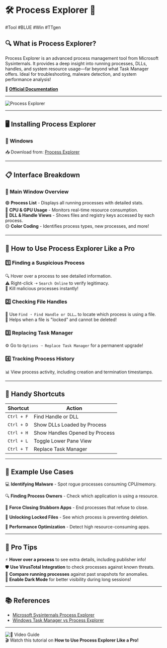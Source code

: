 # 🛠️ Process Explorer 🚀
#Tool #BLUE #Win #TTgen 

## 🔍 What is Process Explorer?

Process Explorer is an advanced process management tool from Microsoft Sysinternals. It provides a deep insight into running processes, DLLs, handles, and system resource usage—far beyond what Task Manager offers. Ideal for troubleshooting, malware detection, and system performance analysis!

**🔗 [Official Documentation](https://docs.microsoft.com/en-us/sysinternals/downloads/process-explorer)**

---

![Process Explorer](https://ifconfig.dk/wp-content/uploads/2014/09/logo.png)

---

## 🖥️ Installing Process Explorer

### 🔹 **Windows**
📥 Download from: [Process Explorer](https://docs.microsoft.com/en-us/sysinternals/downloads/process-explorer)


---

## 📋 Interface Breakdown

### 📌 **Main Window Overview**
🟢 **Process List** - Displays all running processes with detailed stats.  
🔴 **CPU & GPU Usage** - Monitors real-time resource consumption.  
🔵 **DLL & Handle Views** - Shows files and registry keys accessed by each process.  
🟡 **Color Coding** - Identifies process types, new processes, and more!  

---

## 🔎 How to Use Process Explorer Like a Pro

### **1️⃣ Finding a Suspicious Process**
🔍 Hover over a process to see detailed information.  
⚠️ Right-click ➝ `Search Online` to verify legitimacy.  
🛑 Kill malicious processes instantly!  

### **2️⃣ Checking File Handles**
🔗 Use `Find ➝ Find Handle or DLL…` to locate which process is using a file.  
🚫 Helps when a file is "locked" and cannot be deleted!  

### **3️⃣ Replacing Task Manager**
⚙️ Go to `Options ➝ Replace Task Manager` for a permanent upgrade!  

### **4️⃣ Tracking Process History**
📊 View process activity, including creation and termination timestamps.  

---

## 🌟 Handy Shortcuts

| Shortcut      | Action                      |
|--------------|---------------------------|
| `Ctrl + F`   | Find Handle or DLL         |
| `Ctrl + D`   | Show DLLs Loaded by Process |
| `Ctrl + H`   | Show Handles Opened by Process |
| `Ctrl + L`   | Toggle Lower Pane View     |
| `Ctrl + T`   | Replace Task Manager       |

---

## 🎯 Example Use Cases

💻 **Identifying Malware** - Spot rogue processes consuming CPU/memory.

🔍 **Finding Process Owners** - Check which application is using a resource.

🔄 **Force Closing Stubborn Apps** - End processes that refuse to close.

📂 **Unlocking Locked Files** - See which process is preventing deletion.

🔧 **Performance Optimization** - Detect high resource-consuming apps.

---

## 🚀 Pro Tips

⚡ **Hover over a process** to see extra details, including publisher info!  
🛡️ **Use VirusTotal Integration** to check processes against known threats.  
🔬 **Compare running processes** against past snapshots for anomalies.  
📌 **Enable Dark Mode** for better visibility during long sessions!  

---

## 📚 References

- [Microsoft Sysinternals Process Explorer](https://docs.microsoft.com/en-us/sysinternals/downloads/process-explorer)
- [Windows Task Manager vs Process Explorer](https://www.howtogeek.com/401186/)

---

![🎥 Video Guide](https://www.youtube.com/watch?v=y2bNLCWHFNs)  
🎬 Watch this tutorial on **How to Use Process Explorer Like a Pro!**